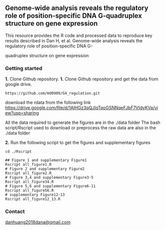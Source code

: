 Genome-wide analysis reveals the regulatory role of position-specific DNA G-quadruplex structure on gene expression
---------------------------------------------------------------------------------------
This resource provides the R code and processed data to reproduce key results described in Dan H, et al. Genome-wide analysis reveals the regulatory role of position-specific DNA G-

quadruplex structure on gene expression

### Getting started
**1.** Clone Github repository. 
**1.** Clone Github repository and get the data from google drive. 
```
https://github.com/Hd0909/G4_regulation.git
```
download the rdata from the  following link
https://drive.google.com/file/d/1AIHGz3qQJlqTqoGSNNqeFJbF7VIdyKVa/view?usp=sharing


All the data required to generate the figures are in the ./data folder 
The bash script/Rscript  used to download or preprocess the raw data are also in the ./data folder


**2.** Run the following script to get the figures and supplementary figures
```
cd ./Rscript

## Figure 1 and supplementary Figure1
Rscript all_figure1.R
# Figure 2 and supplementary Figure2
Rscript all_figure2.R
# Figure 3,4 and supplementary Figure3-5
Rscript all_figure34.R
# Figure 5,6 and supplementary Figure6-11
Rscript all_figure56.R
# supplementary Figure12-13
Rscript all_figure12_13.R
```
### Contact
danhuang2018dana@gmail.com
